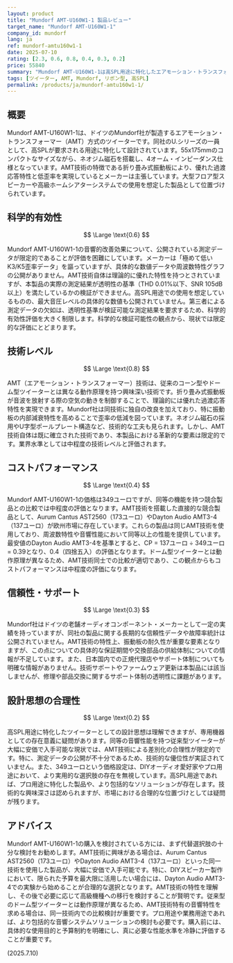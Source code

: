 ```yaml
---
layout: product
title: "Mundorf AMT-U160W1-1 製品レビュー"
target_name: "Mundorf AMT-U160W1-1"
company_id: mundorf
lang: ja
ref: mundorf-amtu160w1-1
date: 2025-07-10
rating: [2.3, 0.6, 0.8, 0.4, 0.3, 0.2]
price: 55840
summary: "Mundorf AMT-U160W1-1は高SPL用途に特化したエアモーション・トランスフォーマー・ツイーター。技術的な構造は興味深いが、349ユーロという価格は同等機能を持つ競合製品との比較で合理性に欠ける。"
tags: [ツイーター, AMT, Mundorf, リボン型, 高SPL]
permalink: /products/ja/mundorf-amtu160w1-1/
---
```


## 概要

Mundorf AMT-U160W1-1は、ドイツのMundorf社が製造するエアモーション・トランスフォーマー（AMT）方式のツイーターです。同社のU.シリーズの一員として、高SPLが要求される用途に特化して設計されています。55x175mmのコンパクトなサイズながら、ネオジム磁石を搭載し、4オーム・インピーダンス仕様となっています。AMT技術の特徴である折り畳み式振動板により、優れた過渡応答特性と低歪率を実現しているとメーカーは主張しています。大型フロア型スピーカーや高級ホームシアターシステムでの使用を想定した製品として位置づけられています。

## 科学的有効性

$$ \Large \text{0.6} $$

Mundorf AMT-U160W1-1の音響的改善効果について、公開されている測定データが限定的であることが評価を困難にしています。メーカーは「極めて低いK3/K5歪率データ」を謳っていますが、具体的な数値データや周波数特性グラフの公開がありません。AMT技術自体は理論的に優れた特性を持つとされていますが、本製品の実際の測定結果が透明性の基準（THD 0.01%以下、SNR 105dB以上）を満たしているかの検証ができません。高SPL用途での使用を想定しているものの、最大音圧レベルの具体的な数値も公開されていません。第三者による測定データの欠如は、透明性基準が検証可能な測定結果を要求するため、科学的有効性評価を大きく制限します。科学的な検証可能性の観点から、現状では限定的な評価にとどまります。

## 技術レベル

$$ \Large \text{0.8} $$

AMT（エアモーション・トランスフォーマー）技術は、従来のコーン型やドーム型ツイーターとは異なる動作原理を持つ興味深い技術です。折り畳み式振動板が音波を放射する際の空気の動きを制御することで、理論的には優れた過渡応答特性を実現できます。Mundorf社は同技術に独自の改良を加えており、特に振動板の内部減衰特性を高めることで歪率の低減を図っています。ネオジム磁石の採用やU字型ポールプレート構造など、技術的な工夫も見られます。しかし、AMT技術自体は既に確立された技術であり、本製品における革新的な要素は限定的です。業界水準としては中程度の技術レベルと評価されます。

## コストパフォーマンス

$$ \Large \text{0.4} $$

Mundorf AMT-U160W1-1の価格は349ユーロですが、同等の機能を持つ競合製品との比較では中程度の評価となります。AMT技術を搭載した直接的な競合製品として、Aurum Cantus AST2560（173ユーロ）やDayton Audio AMT3-4（137ユーロ）が欧州市場に存在しています。これらの製品は同じAMT技術を使用しており、周波数特性や音響性能において同等以上の性能を提供しています。最安値のDayton Audio AMT3-4を基準とすると、CP = 137ユーロ ÷ 349ユーロ = 0.39となり、0.4（四捨五入）の評価となります。ドーム型ツイーターとは動作原理が異なるため、AMT技術同士での比較が適切であり、この観点からもコストパフォーマンスは中程度の評価になります。

## 信頼性・サポート

$$ \Large \text{0.3} $$

Mundorf社はドイツの老舗オーディオコンポーネント・メーカーとして一定の実績を持っていますが、同社の製品に関する長期的な信頼性データや故障率統計は公開されていません。AMT技術の特性上、振動板の耐久性が重要な要素となりますが、この点についての具体的な保証期間や交換部品の供給体制についての情報が不足しています。また、日本国内での正規代理店やサポート体制についても明確な情報がありません。技術サポートやファームウェア更新は本製品には該当しませんが、修理や部品交換に関するサポート体制の透明性に課題があります。

## 設計思想の合理性

$$ \Large \text{0.2} $$

高SPL用途に特化したツイーターとしての設計思想は理解できますが、専用機器としての存在意義に疑問があります。同等の音響性能を持つ従来型ツイーターが大幅に安価で入手可能な現状では、AMT技術による差別化の合理性が限定的です。特に、測定データの公開が不十分であるため、技術的な優位性が実証されていません。また、349ユーロという価格設定は、DIYオーディオ愛好家やプロ用途において、より実用的な選択肢の存在を無視しています。高SPL用途であれば、プロ用途に特化した製品や、より包括的なソリューションが存在します。技術的な興味深さは認められますが、市場における合理的な位置づけとしては疑問が残ります。

## アドバイス

Mundorf AMT-U160W1-1の購入を検討されている方には、まず代替選択肢の十分な検討をお勧めします。AMT技術に興味がある場合は、Aurum Cantus AST2560（173ユーロ）やDayton Audio AMT3-4（137ユーロ）といった同一技術を使用した製品が、大幅に安価で入手可能です。特に、DIYスピーカー製作において、限られた予算を最大限に活用したい場合には、Dayton Audio AMT3-4での実験から始めることが合理的な選択となります。AMT技術の特性を理解し、その後で必要に応じて高級機種への移行を検討することが賢明です。従来型のドーム型ツイーターとは動作原理が異なるため、AMT技術特有の音響特性を求める場合は、同一技術内での比較検討が重要です。プロ用途や業務用途であれば、より包括的な音響システムソリューションの検討も必要です。購入前には、具体的な使用目的と予算制約を明確にし、真に必要な性能水準を冷静に評価することが重要です。

(2025.7.10)